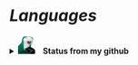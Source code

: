 #                                                                    *Languages*


<details>

<summary><img src="https://github.com/Fumante1533/Fumante1533/blob/main/panela.gif" width="32" height="32">&nbsp;&nbsp; <b>Status from my github</b></summary>

<img align="center" src="https://github-readme-stats.vercel.app/api?username=fumante1533&show_icons=true&theme=tokyonight" alt="status"/>

</details>
